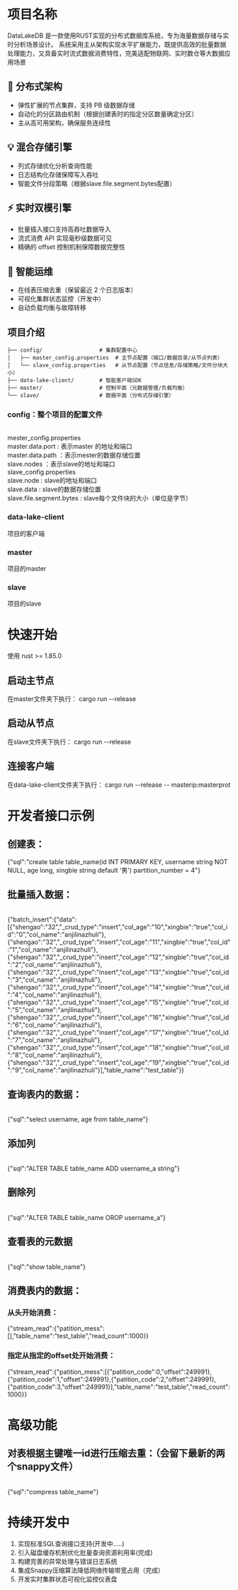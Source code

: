 # 项目名称
DataLakeDB 是一款使用RUST实现的分布式数据库系统，专为海量数据存储与实时分析场景设计。
系统采用主从架构实现水平扩展能力，既提供高效的批量数据处理能力，又具备实时流式数据消费特性，完美适配物联网、实时数仓等大数据应用场景
## 🚀 分布式架构

- 弹性扩展的节点集群，支持 PB 级数据存储
- 自动化的分区路由机制（根据创建表时的指定分区数量确定分区）
- 主从高可用架构，确保服务连续性

## 💡 混合存储引擎

- 列式存储优化分析查询性能
- 日志结构化存储保障写入吞吐
- 智能文件分段策略（根据slave.file.segment.bytes配置）

## ⚡ 实时双模引擎

- 批量插入接口支持高吞吐数据导入
- 流式消费 API 实现毫秒级数据可见
- 精确的 offset 控制机制保障数据完整性

## 🔧 智能运维

- 在线表压缩去重（保留最近 2 个日志版本）
- 可视化集群状态监控（开发中）
- 自动负载均衡与故障转移

## 项目介绍
`````
├── config/                  # 集群配置中心
│   ├── master_config.properties  # 主节点配置（端口/数据目录/从节点列表）
│   └── slave_config.properties   # 从节点配置（节点信息/存储策略/文件分块大小）
├── data-lake-client/        # 智能客户端SDK
├── master/                  # 控制平面（元数据管理/负载均衡）
└── slave/                   # 数据平面（分布式存储引擎）
`````


### config：整个项目的配置文件
  <br>mester_config.properties
  <br>master.data.port : 表示master 的地址和端口
  <br>master.data.path ：表示mester的数据存储位置
  <br>slave.nodes ：表示slave的地址和端口
  <br> slave_config.properties
  <br>slave.node : slave的地址和端口
  <br>slave.data : slave的数据存储位置
  <br>slave.file.segment.bytes : slave每个文件块的大小（单位是字节）
### data-lake-client
  项目的客户端
### master
  项目的master
### slave 
  项目的slave
# 快速开始
使用 rust >= 1.85.0 
## 启动主节点
在master文件夹下执行： 
cargo run --release

## 启动从节点
在slave文件夹下执行：
cargo run --release

## 连接客户端
在data-lake-client文件夹下执行：
cargo run --release -- masterip:masterprot


# 开发者接口示例

## 创建表：
{"sql":"create table table_name(id INT PRIMARY KEY, username string NOT NULL, age long, xingbie string default '男') partition_number = 4"}
## 批量插入数据：
<br>{"batch_insert":{"data":[{"shengao":"32","_crud_type":"insert","col_age":"10","xingbie":"true","col_id":"0","col_name":"anjilinazhuli"},{"shengao":"32","_crud_type":"insert","col_age":"11","xingbie":"true","col_id":"1","col_name":"anjilinazhuli"},{"shengao":"32","_crud_type":"insert","col_age":"12","xingbie":"true","col_id":"2","col_name":"anjilinazhuli"},{"shengao":"32","_crud_type":"insert","col_age":"13","xingbie":"true","col_id":"3","col_name":"anjilinazhuli"},{"shengao":"32","_crud_type":"insert","col_age":"14","xingbie":"true","col_id":"4","col_name":"anjilinazhuli"},{"shengao":"32","_crud_type":"insert","col_age":"15","xingbie":"true","col_id":"5","col_name":"anjilinazhuli"},{"shengao":"32","_crud_type":"insert","col_age":"16","xingbie":"true","col_id":"6","col_name":"anjilinazhuli"},{"shengao":"32","_crud_type":"insert","col_age":"17","xingbie":"true","col_id":"7","col_name":"anjilinazhuli"},{"shengao":"32","_crud_type":"insert","col_age":"18","xingbie":"true","col_id":"8","col_name":"anjilinazhuli"},{"shengao":"32","_crud_type":"insert","col_age":"19","xingbie":"true","col_id":"9","col_name":"anjilinazhuli"}],"table_name":"test_table"}}
## 查询表内的数据：
<br>{"sql":"select username, age from table_name"}
## 添加列
<br>{"sql":"ALTER TABLE table_name ADD username_a string"}
## 删除列
<br>{"sql":"ALTER TABLE table_name OROP username_a"}
## 查看表的元数据
<br> {"sql":"show table_name"}
## 消费表内的数据：
### 从头开始消费：
{"stream_read":{"patition_mess":[],"table_name":"test_table","read_count":1000}}
### 指定从指定的offset处开始消费：
{"stream_read":{"patition_mess":[{"patition_code":0,"offset":249991},{"patition_code":1,"offset":249991},{"patition_code":2,"offset":249991},{"patition_code":3,"offset":249991}],"table_name":"test_table","read_count":1000}}


# 高级功能
## 对表根据主键唯一id进行压缩去重：（会留下最新的两个snappy文件）
<br>{"sql":"compress table_name"}



# 持续开发中
1. 实现标准SQL查询接口支持(开发中.....)
2. 引入磁盘缓存机制优化批量查询资源利用率(完成)
3. 构建完善的异常处理与错误日志系统
4. 集成Snappy压缩算法降低网络传输带宽占用（完成）
5. 开发实时集群状态可视化监控仪表盘
